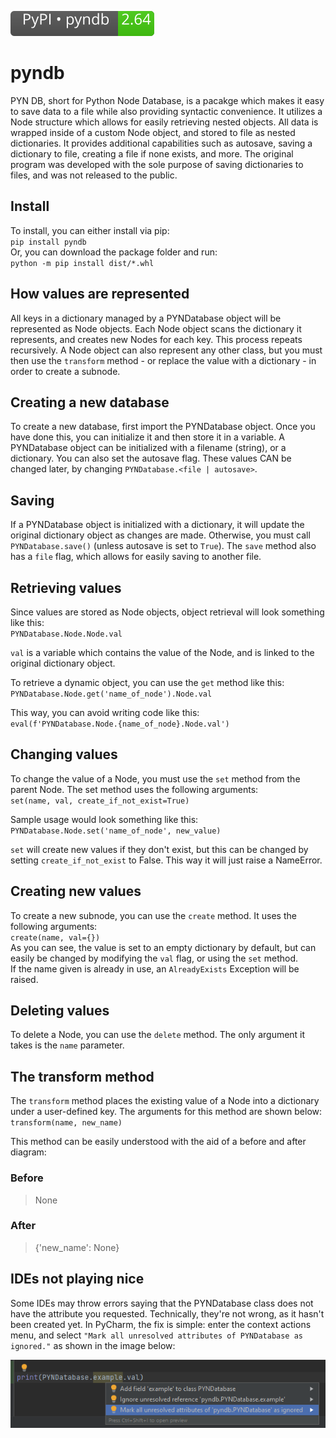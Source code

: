 [![PyPI version pyndb](https://raw.githubusercontent.com/jvadair/pyndb/main/github_assets/pypi_badge.svg)](https://pypi.org/project/pyndb/)
# pyndb
PYN DB, short for Python Node Database, is a pacakge which makes it easy to save data to a file while also providing syntactic convenience. It utilizes a Node structure which allows for easily retrieving nested objects. All data is wrapped inside of a custom Node object, and stored to file as nested dictionaries. It  provides additional capabilities such as autosave, saving a dictionary to file, creating a file if none exists, and more. The original program was developed with  the sole purpose of saving dictionaries to files, and was not released to the public.

## Install
To install, you can either install via pip:  
`pip install pyndb`  
Or, you can download the package folder and run:  
`python -m pip install dist/*.whl`  

## How values are represented
All keys in a dictionary managed by a PYNDatabase object will be represented as Node objects. Each Node object scans the dictionary it represents, and creates new Nodes for each key. This process repeats recursively. A Node object can also represent any other class, but you must then use the `transform` method - or replace the value with a dictionary - in order to create a subnode.

## Creating a new database
To create a new database, first import the PYNDatabase object. Once you have done this, you can initialize it and then store it in a variable. A PYNDatabase object can be initialized with a filename (string), or a dictionary. You can also set the autosave flag. These values CAN be changed later, by changing `PYNDatabase.<file | autosave>`.

## Saving
If a PYNDatabase object is initialized with a dictionary, it will update the original dictionary object as changes are made. Otherwise, you must call `PYNDatabase.save()` (unless autosave is set to `True`). The `save` method also has a `file` flag, which allows for easily saving to another file.

## Retrieving values
Since values are stored as Node objects, object retrieval will look something like this:  
`PYNDatabase.Node.Node.val`  
  
`val` is a variable which contains the value of the Node, and is linked to the original dictionary object.  

To retrieve a dynamic object, you can use the `get` method like this:  
`PYNDatabase.Node.get('name_of_node').Node.val`  

This way, you can avoid writing code like this:  
`eval(f'PYNDatabase.Node.{name_of_node}.Node.val')`  

## Changing values
To change the value of a Node, you must use the `set` method from the parent Node. The set method uses the following arguments:  
`set(name, val, create_if_not_exist=True)`  

Sample usage would look something like this:  
`PYNDatabase.Node.set('name_of_node', new_value)`  

`set` will create new values if they don't exist, but this can be changed by setting `create_if_not_exist` to False. This way it will just raise a NameError.  

## Creating new values
To create a new subnode, you can use the `create` method. It uses the following arguments:  
`create(name, val={})`  
As you can see, the value is set to an empty dictionary by default, but can easily be changed by modifying the `val` flag, or using the `set` method.  
If the name given is already in use, an `AlreadyExists` Exception will be raised.  

## Deleting values
To delete a Node, you can use the `delete` method. The only argument it takes is the `name` parameter.  

## The transform method
The `transform` method places the existing value of a Node into a dictionary under a user-defined key. The arguments for this method are shown below:  
`transform(name, new_name)`  

This method can be easily understood with the aid of a before and after diagram:  
### Before
> None
### After
> {'new_name': None}

## IDEs not playing nice
Some IDEs may throw errors saying that the PYNDatabase class does not have the attribute you requested. Technically, they're not wrong, as it hasn't been created yet. In PyCharm, the fix is simple: enter the context actions menu, and select `"Mark all unresolved attributes of PYNDatabase as ignored."` as shown in the image below:  

![Pycharm fix](https://raw.githubusercontent.com/jvadair/pyndb/main/github_assets/pycharm_fix.png)
